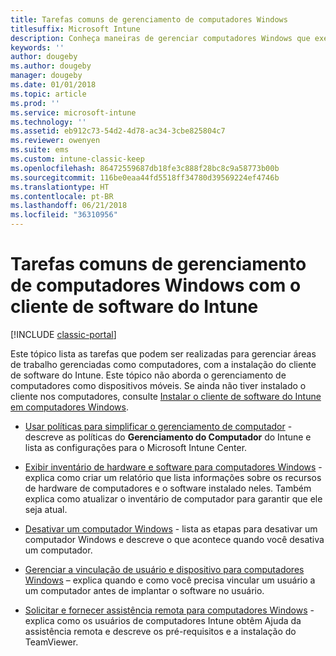 ```yaml
---
title: Tarefas comuns de gerenciamento de computadores Windows
titlesuffix: Microsoft Intune
description: Conheça maneiras de gerenciar computadores Windows que executam o cliente de software do Intune.
keywords: ''
author: dougeby
ms.author: dougeby
manager: dougeby
ms.date: 01/01/2018
ms.topic: article
ms.prod: ''
ms.service: microsoft-intune
ms.technology: ''
ms.assetid: eb912c73-54d2-4d78-ac34-3cbe825804c7
ms.reviewer: owenyen
ms.suite: ems
ms.custom: intune-classic-keep
ms.openlocfilehash: 86472559687db18fe3c888f28bc8c9a58773b00b
ms.sourcegitcommit: 116be0eaa44fd5518ff34780d39569224ef4746b
ms.translationtype: HT
ms.contentlocale: pt-BR
ms.lasthandoff: 06/21/2018
ms.locfileid: "36310956"
---
```

# <a name="common-windows-pc-management-tasks-with-the-intune-software-client"></a>Tarefas comuns de gerenciamento de computadores Windows com o cliente de software do Intune

[!INCLUDE [classic-portal](includes/classic-portal.md)]

Este tópico lista as tarefas que podem ser realizadas para gerenciar áreas de trabalho gerenciadas como computadores, com a instalação do cliente de software do Intune. Este tópico não aborda o gerenciamento de computadores como dispositivos móveis. Se ainda não tiver instalado o cliente nos computadores, consulte [Instalar o cliente de software do Intune em computadores Windows](install-the-windows-pc-client-with-microsoft-intune.md).


- [Usar políticas para simplificar o gerenciamento de computador](use-policies-to-simplify-windows-pc-management.md) - descreve as políticas do **Gerenciamento do Computador** do Intune e lista as configurações para o Microsoft Intune Center.

- [Exibir inventário de hardware e software para computadores Windows](view-hardware-and-software-inventory-for-windows-pcs-in-microsoft-intune.md) - explica como criar um relatório que lista informações sobre os recursos de hardware de computadores e o software instalado neles. Também explica como atualizar o inventário de computador para garantir que ele seja atual.

- [Desativar um computador Windows](retire-a-windows-pc-with-microsoft-intune.md) - lista as etapas para desativar um computador Windows e descreve o que acontece quando você desativa um computador.

- [Gerenciar a vinculação de usuário e dispositivo para computadores Windows](manage-user-device-linking-for-windows-pcs-with-microsoft-intune.md) – explica quando e como você precisa vincular um usuário a um computador antes de implantar o software no usuário.

- [Solicitar e fornecer assistência remota para computadores Windows](request-and-provide-remote-assistance-for-windows-pcs-in-microsoft-intune.md) - explica como os usuários de computadores Intune obtêm Ajuda da assistência remota e descreve os pré-requisitos e a instalação do TeamViewer.


